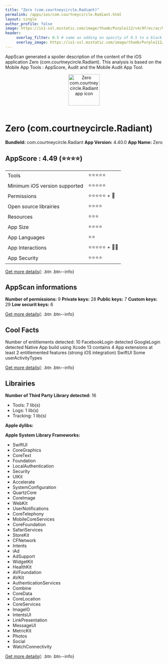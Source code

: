 ```yaml
---
title: "Zero (com.courtneycircle.Radiant)"
permalink: /apps/ios/com.courtneycircle.Radiant.html
layout: single
author_profile: false
image: https://is1-ssl.mzstatic.com/image/thumb/Purple112/v4/9f/ec/ac/9fecac31-ca38-e3e2-2099-79eb59baf0cc/AppIcon-0-1x_U007emarketing-0-5-0-85-220.png/512x512bb.jpg
header: 
     overlay_filter: 0.5 # same as adding an opacity of 0.5 to a black background
     overlay_image: https://is1-ssl.mzstatic.com/image/thumb/Purple112/v4/9f/ec/ac/9fecac31-ca38-e3e2-2099-79eb59baf0cc/AppIcon-0-1x_U007emarketing-0-5-0-85-220.png/512x512bb.jpg
---
```

AppScan generated a spoiler description of the content of the iOS application Zero (com.courtneycircle.Radiant). This analysis is based on the Mobile App Tools : AppScore, Audit and the Mobile Audit App Tool.

  
  
<div style="text-align: center;"><img src="https://is1-ssl.mzstatic.com/image/thumb/Purple112/v4/9f/ec/ac/9fecac31-ca38-e3e2-2099-79eb59baf0cc/AppIcon-0-1x_U007emarketing-0-5-0-85-220.png/512x512bb.jpg" width="100" height="100" alt="Zero com.courtneycircle.Radiant app icon"></div></br>
  
# Zero (com.courtneycircle.Radiant)

**BundleId:** com.courtneycircle.Radiant
**App Version:** 4.40.0
**App Name:** Zero


## AppScore : 4.49 (⭐️⭐️⭐️⭐️) 

<table>
<tr><td> Tools </td><td> ⭐️⭐️⭐️⭐️⭐️ </td></tr>
<tr><td> Minimum iOS version supported </td><td> ⭐️⭐️⭐️⭐️⭐️ </td></tr>
<tr><td> Permissions </td><td> ⭐️⭐️⭐️⭐️⭐️ + 🌟 </td></tr>
<tr><td> Open source librairies </td><td> ⭐️⭐️⭐️⭐️ </td></tr>
<tr><td> Resources </td><td> ⭐️⭐️⭐️ </td></tr>
<tr><td> App Size </td><td> ⭐️⭐️⭐️⭐️ </td></tr>
<tr><td> App Languages </td><td> ⭐️⭐️ </td></tr>
<tr><td> App Interactions </td><td> ⭐️⭐️⭐️⭐️⭐️ + 🌟🌟 </td></tr>
<tr><td> App Security </td><td> ⭐️⭐️⭐️⭐️ </td></tr>
</table>

[Get more details](/pricing.html){: .btn .btn--info}  
  
## AppScan informations 

**Number of permissions:** 9
**Private keys:** 28
**Public keys:** 7
**Custom keys:** 29
**Low securit keys:** 6
  
[Get more details](/pricing.html){: .btn .btn--info}

## Cool Facts

Number of entitlements detected: 10
FacebookLogin detected
GoogleLogin detected
Native App
build using Xcode 13
contains 4 App extensions
at least 2 entitlemented features (strong iOS integration)
SwiftUI
Some userActivityTypes
  
[Get more details](/pricing.html){: .btn .btn--info}

## Librairies 
**Number of Third Party Library detected:** 16
- Tools: 7 lib(s)
- Logs: 1 lib(s)
- Tracking: 1 lib(s)

**Apple dylibs:**


**Apple System Library Frameworks:**
- SwiftUI
- CoreGraphics
- CoreText
- Foundation
- LocalAuthentication
- Security
- UIKit
- Accelerate
- SystemConfiguration
- QuartzCore
- CoreImage
- WebKit
- UserNotifications
- CoreTelephony
- MobileCoreServices
- CoreFoundation
- SafariServices
- StoreKit
- CFNetwork
- Intents
- iAd
- AdSupport
- WidgetKit
- HealthKit
- AVFoundation
- AVKit
- AuthenticationServices
- Combine
- CoreData
- CoreLocation
- CoreServices
- ImageIO
- IntentsUI
- LinkPresentation
- MessageUI
- MetricKit
- Photos
- Social
- WatchConnectivity


  
[Get more details](/pricing.html){: .btn .btn--info}

